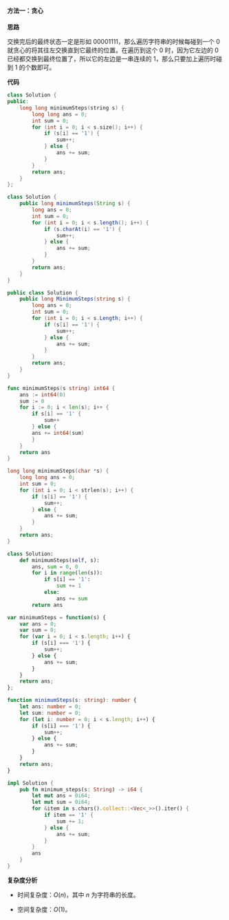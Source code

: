 #### 方法一：贪心

**思路**

交换完后的最终状态一定是形如 $00001111$，那么遍历字符串的时候每碰到一个 $0$ 就贪心的将其往左交换直到它最终的位置。在遍历到这个 $0$ 时，因为它左边的 $0$ 已经都交换到最终位置了，所以它的左边是一串连续的 $1$，那么只要加上遍历时碰到 $1$ 的个数即可。 

**代码**

```C++ [sol1-C++]
class Solution {
public:
    long long minimumSteps(string s) {
        long long ans = 0;
        int sum = 0;
        for (int i = 0; i < s.size(); i++) {
            if (s[i] == '1') {
                sum++;
            } else {
                ans += sum;
            }
        }
        return ans;
    }
};
```

```Java [sol1-Java]
class Solution {
    public long minimumSteps(String s) {
        long ans = 0;
        int sum = 0;
        for (int i = 0; i < s.length(); i++) {
            if (s.charAt(i) == '1') {
                sum++;
            } else {
                ans += sum;
            }
        }
        return ans;
    }
}
```

```C# [sol1-C#]
public class Solution {
    public long MinimumSteps(string s) {
        long ans = 0;
        int sum = 0;
        for (int i = 0; i < s.Length; i++) {
            if (s[i] == '1') {
                sum++;
            } else {
                ans += sum;
            }
        }
        return ans;
    }
}
```

```Go [sol1-Golang]
func minimumSteps(s string) int64 {
    ans := int64(0)
    sum := 0
    for i := 0; i < len(s); i++ {
        if s[i] == '1' {
            sum++
        } else {
        ans += int64(sum)
        }
    }
    return ans
}
```

```C [sol1-C]
long long minimumSteps(char *s) {
    long long ans = 0;
    int sum = 0;
    for (int i = 0; i < strlen(s); i++) {
        if (s[i] == '1') {
            sum++;
        } else {
            ans += sum;
        }
    }
    return ans;
}
```

```Python [sol1-Python3]
class Solution:
    def minimumSteps(self, s):
        ans, sum = 0, 0
        for i in range(len(s)):
            if s[i] == '1':
                sum += 1
            else:
                ans += sum
        return ans
```

```JavaScript [sol1-JavaScript]
var minimumSteps = function(s) {
    var ans = 0;
    var sum = 0;
    for (var i = 0; i < s.length; i++) {
        if (s[i] === '1') {
            sum++;
        } else {
            ans += sum;
        }
    }
    return ans;
};
```

```TypeScript [sol1-TypeScript]
function minimumSteps(s: string): number {
    let ans: number = 0;
    let sum: number = 0;
    for (let i: number = 0; i < s.length; i++) {
        if (s[i] === '1') {
            sum++;
        } else {
            ans += sum;
        }
    }
    return ans;
}
```

```Rust [sol1-Rust]
impl Solution {
    pub fn minimum_steps(s: String) -> i64 {
        let mut ans = 0i64;
        let mut sum = 0i64;
        for &item in s.chars().collect::<Vec<_>>().iter() {
            if item == '1' {
                sum += 1;
            } else {
                ans += sum;
            }
        }
        ans
    }
}
```

**复杂度分析**

- 时间复杂度：$O(n)$，其中 $n$ 为字符串的长度。

- 空间复杂度：$O(1)$。